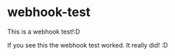 # webhook-test
This is a webhook test!:D

If you see this the webhook test worked. It really did! :D
